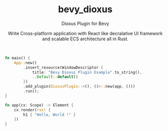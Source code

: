 <div align="center">
    <h1>bevy_dioxus</h1>
    <p>Dioxus Plugin for Bevy</p>
    <p>Write Cross-platform application with React like decralative UI framework and scalable ECS architecture all in Rust.</p>
</div>

<br/>

```rust
fn main() {
    App::new()
        .insert_resource(WindowDescriptor {
            title: "Bevy Dioxus Plugin Example".to_string(),
            ..Default::default()
        })
        .add_plugin(DioxusPlugin::<(), ()>::new(app, ()))
        .run();
}

fn app(cx: Scope) -> Element {
    cx.render(rsx! {
        h1 { "Hello, World !" }
    })
}
```
